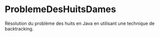 # ProblemeDesHuitsDames
Résolution du problème des huits en Java en utilisant une technique de backtracking.
